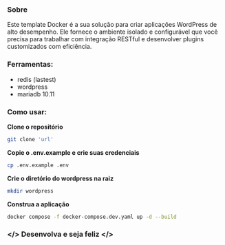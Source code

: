 ### Sobre

Este template Docker é a sua solução para criar aplicações WordPress de alto desempenho. Ele fornece o ambiente isolado e configurável que você precisa para trabalhar com integração RESTful e desenvolver plugins customizados com eficiência.

### Ferramentas:
- redis (lastest)
- wordpress
- mariadb 10.11

### Como usar:
**Clone o repositório**
```bash
git clone 'url'
```

**Copie o .env.example e crie suas credenciais**
```bash
cp .env.example .env
```

**Crie o diretório do wordpress na raiz**
```bash
mkdir wordpress
```

**Construa a aplicação**
```bash
docker compose -f docker-compose.dev.yaml up -d --build
```

### </> Desenvolva e seja feliz </>